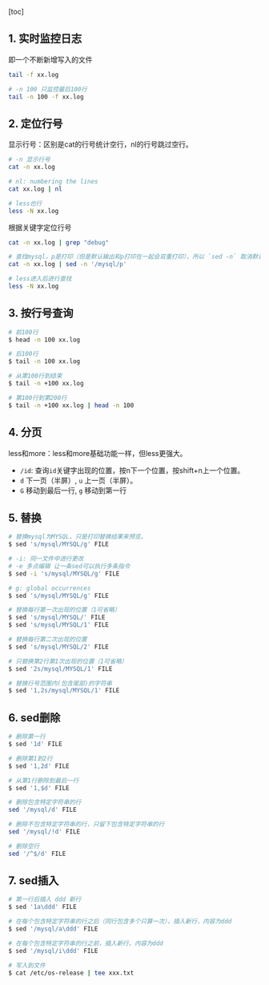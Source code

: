 [toc]

## 1. 实时监控日志

即一个不断新增写入的文件

```bash
tail -f xx.log

# -n 100 只监控最后100行
tail -n 100 -f xx.log
```

## 2. 定位行号

显示行号：区别是cat的行号统计空行，nl的行号跳过空行。
```bash
# -n 显示行号
cat -n xx.log

# nl: numbering the lines
cat xx.log | nl

# less也行
less -N xx.log
```

根据关键字定位行号
```bash
cat -n xx.log | grep "debug"

# 查找mysql，p是打印（但是默认输出和p打印在一起会双重打印），所以 `sed -n` 取消默认输出 
cat -n xx.log | sed -n '/mysql/p'

# less进入后进行查找
less -N xx.log
```

## 3. 按行号查询

```bash
# 前100行
$ head -n 100 xx.log

# 后100行
$ tail -n 100 xx.log

# 从第100行到结束
$ tail -n +100 xx.log

# 第100行到第200行
$ tail -n +100 xx.log | head -n 100
```
## 4. 分页

less和more：less和more基础功能一样，但less更强大。

- `/id`: 查询`id`关键字出现的位置，按n下一个位置，按shift+n上一个位置。
- `d` 下一页（半屏）, `u` 上一页（半屏）。
- `G` 移动到最后一行, `g` 移动到第一行

## 5. 替换
```bash
# 替换mysql为MYSQL，只是打印替换结果来预览。
$ sed 's/mysql/MYSQL/g' FILE

# -i: 同一文件中进行更改
# -e 多点编辑 让一条sed可以执行多条指令
$ sed -i 's/mysql/MYSQL/g' FILE
```

```bash
# g: global occurrences
$ sed 's/mysql/MYSQL/g' FILE

# 替换每行第一次出现的位置（1可省略）
$ sed 's/mysql/MYSQL/' FILE
$ sed 's/mysql/MYSQL/1' FILE

# 替换每行第二次出现的位置
$ sed 's/mysql/MYSQL/2' FILE

# 只替换第2行第1次出现的位置（1可省略）
$ sed '2s/mysql/MYSQL/1' FILE

# 替换行号范围内(包含尾部)的字符串
$ sed '1,2s/mysql/MYSQL/1' FILE
```

## 6. sed删除

```bash
# 删除第一行
$ sed '1d' FILE

# 删除第1到2行
$ sed '1,2d' FILE

# 从第1行删除到最后一行
$ sed '1,$d' FILE 
```

```bash
# 删除包含特定字符串的行
sed '/mysql/d' FILE

# 删除不包含特定字符串的行，只留下包含特定字符串的行
sed '/mysql/!d' FILE

# 删除空行
sed '/^$/d' FILE
```
## 7. sed插入

```bash
# 第一行后插入 ddd 新行
$ sed '1a\ddd' FILE
```

```bash
# 在每个包含特定字符串的行之后（同行包含多个只算一次），插入新行，内容为ddd
$ sed '/mysql/a\ddd' FILE

# 在每个包含特定字符串的行之前，插入新行，内容为ddd
$ sed '/mysql/i\ddd' FILE
```
```bash
# 写入到文件
$ cat /etc/os-release | tee xxx.txt
```